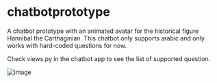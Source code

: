 # chatbotprototype
A chatbot prototype with an animated avatar for the historical figure Hannibal the Carthaginian.
This chatbot only supports arabic and only works with hard-coded questions for now.

Check views.py in the chatbot app to see the list of supported question.

![image](https://github.com/user-attachments/assets/1485db52-533b-4eca-863e-ca655a53dd4e)
